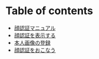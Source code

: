 # Table of contents

* [顔認証マニュアル](README.md)
* [顔認証を表示する](wosuru.md)
* [本人画像の登録](no.md)
* [顔認証をおこなう](wookonau.md)
